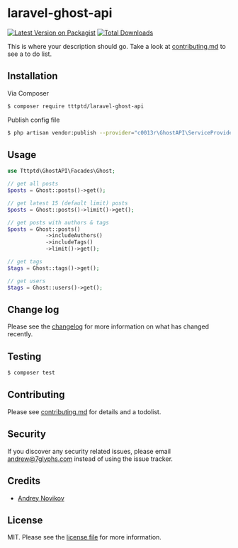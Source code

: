 # laravel-ghost-api

[![Latest Version on Packagist][ico-version]][link-packagist]
[![Total Downloads][ico-downloads]][link-downloads]

This is where your description should go. Take a look at [contributing.md](contributing.md) to see a to do list.

## Installation

Via Composer

``` bash
$ composer require tttptd/laravel-ghost-api
```

Publish config file

``` bash
$ php artisan vendor:publish --provider="c0013r\GhostAPI\ServiceProvider"
```

## Usage

``` php
use Tttptd\GhostAPI\Facades\Ghost;

// get all posts
$posts = Ghost::posts()->get();

// get latest 15 (default limit) posts
$posts = Ghost::posts()->limit()->get();

// get posts with authors & tags
$posts = Ghost::posts()
            ->includeAuthors()
            ->includeTags()
            ->limit()->get();

// get tags
$tags = Ghost::tags()->get();

// get users
$tags = Ghost::users()->get();
```

## Change log

Please see the [changelog](changelog.md) for more information on what has changed recently.

## Testing

``` bash
$ composer test
```

## Contributing

Please see [contributing.md](contributing.md) for details and a todolist.

## Security

If you discover any security related issues, please email andrew@7glyphs.com instead of using the issue tracker.

## Credits

- [Andrey Novikov][link-author]

## License

MIT. Please see the [license file](license.md) for more information.

[ico-version]: https://img.shields.io/packagist/v/c0013r/laravel-ghost-api.svg?style=flat-square
[ico-downloads]: https://img.shields.io/packagist/dt/c0013r/laravel-ghost-api.svg?style=flat-square

[link-packagist]: https://packagist.org/packages/c0013r/laravel-ghost-api
[link-downloads]: https://packagist.org/packages/c0013r/laravel-ghost-api
[link-author]: https://github.com/c0013r
